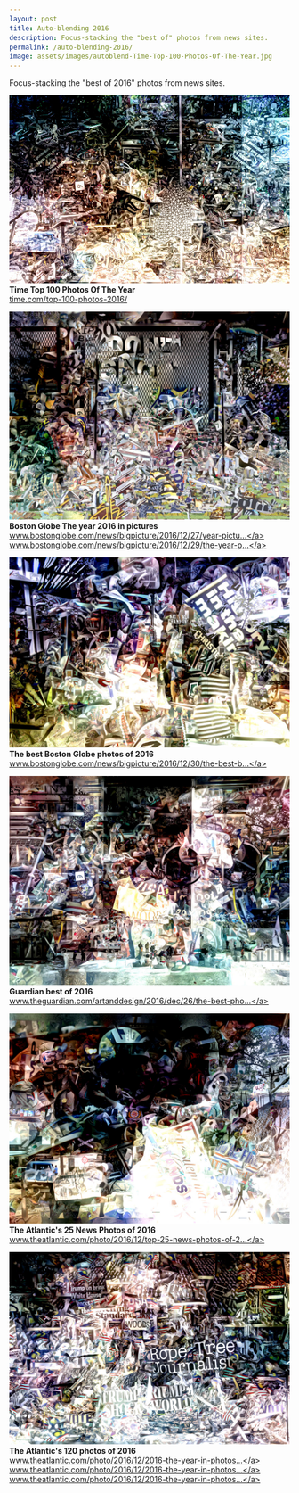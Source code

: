```yaml
---
layout: post
title: Auto-blending 2016
description: Focus-stacking the "best of" photos from news sites.
permalink: /auto-blending-2016/
image: assets/images/autoblend-Time-Top-100-Photos-Of-The-Year.jpg
---
```



Focus-stacking the "best of 2016" photos from news sites.

![](/assets/images/autoblend-Time-Top-100-Photos-Of-The-Year.jpg)  
**Time Top 100 Photos Of The Year**  
<a href="http://time.com/top-100-photos-2016/" rel="nofollow">time.com/top-100-photos-2016/</a>

![](/assets/images/autoblend-Boston-Globe-The-year-2016-in-pictures.jpg)
**Boston Globe The year 2016 in pictures**  
<a href="https://www.bostonglobe.com/news/bigpicture/2016/12/27/year-pictures-part/A2kShb6CU5nba4wJZbMOpO/story.html?p1=BP_Headline" rel="nofollow">www.bostonglobe.com/news/bigpicture/2016/12/27/year-pictu...</a>  
<a href="https://www.bostonglobe.com/news/bigpicture/2016/12/29/the-year-pictures-part/OlAi1s4LzRMFyqCo8MT5AO/story.html?p1=BP_Headline" rel="nofollow">www.bostonglobe.com/news/bigpicture/2016/12/29/the-year-p...</a>

![](/assets/images/autoblend-The-best-Boston-Globe-photos-of-2016.jpg)
**The best Boston Globe photos of 2016**  
<a href="https://www.bostonglobe.com/news/bigpicture/2016/12/30/the-best-boston-globe-photos/MAAXD4Vh7YQO7JJ3iZ9oyH/story.html?p1=BP_Headline" rel="nofollow">www.bostonglobe.com/news/bigpicture/2016/12/30/the-best-b...</a>

![](/assets/images/autoblend-Guardian-best-of-2016.jpg)  
**Guardian best of 2016**  
<a href="https://www.theguardian.com/artanddesign/2016/dec/26/the-best-photographs-of-2016-in-pictures" rel="nofollow">www.theguardian.com/artanddesign/2016/dec/26/the-best-pho...</a>


![](/assets/images/autoblend-The-Atlantic's-25-News-Photos-of-2016.jpg)  
**The Atlantic's 25 News Photos of 2016**  
<a href="https://www.theatlantic.com/photo/2016/12/top-25-news-photos-of-2016/509516/" rel="nofollow">www.theatlantic.com/photo/2016/12/top-25-news-photos-of-2...</a>

![](/assets/images/autoblend-The-Atlantic's-120-photos-of-2016.jpg)  
**The Atlantic's 120 photos of 2016**  
<a href="https://www.theatlantic.com/photo/2016/12/2016-the-year-in-photos-january-april/509519/" rel="nofollow">www.theatlantic.com/photo/2016/12/2016-the-year-in-photos...</a>  
<a href="https://www.theatlantic.com/photo/2016/12/2016-the-year-in-photos-may-august/509522/" rel="nofollow">www.theatlantic.com/photo/2016/12/2016-the-year-in-photos...</a>  
<a href="https://www.theatlantic.com/photo/2016/12/2016-the-year-in-photos-september-december/509525/" rel="nofollow">www.theatlantic.com/photo/2016/12/2016-the-year-in-photos...</a>